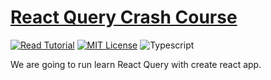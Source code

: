 # [React Query Crash Course](https://apoorv.blog/posts/react-query-crash-course.html)

[![Read Tutorial](https://badgen.now.sh/badge/Read/Tutorial/purple)](https://apoorv.blog/posts/react-query-crash-course.html)
[![MIT License](https://badgen.now.sh/badge/License/MIT/blue)](https://github.com/apoorvmote/react-query-crash-course/blob/main/License.md)
![Typescript](https://badgen.net/badge/icon/typescript?icon=typescript&label)

We are going to run learn React Query with create react app. 
